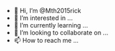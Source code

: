 - 👋 Hi, I’m @Mth2015rick
- 👀 I’m interested in ...
- 🌱 I’m currently learning ...
- 💞️ I’m looking to collaborate on ...
- 📫 How to reach me ...

<!---
Mth2015rick/Mth2015rick is a ✨ special ✨ repository because its `README.md` (this file) appears on your GitHub profile.
You can click the Preview link to take a look at your changes.
--->
